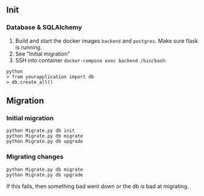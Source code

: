 ## Init

### Database & SQLAlchemy
1. Build and start the docker images `backend` and `postgres`. Make sure flask is running. 
2. See "Initial migration"
3. SSH into container `docker-compose exec backend /bin/bash`:
```
python
> from yourapplication import db
> db.create_all()
```

## Migration

### Initial migration
```
python Migrate.py db init
python Migrate.py db migrate
python Migrate.py db upgrade
```

### Migrating changes
```
python Migrate.py db migrate
python Migrate.py db upgrade
```
If this fails, then something bad went down or the db is bad at migrating. 
